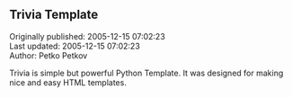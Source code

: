 ## Trivia Template  
Originally published: 2005-12-15 07:02:23  
Last updated: 2005-12-15 07:02:23  
Author: Petko Petkov  
  
Trivia is simple but powerful Python Template. It was designed for making nice and easy HTML templates.